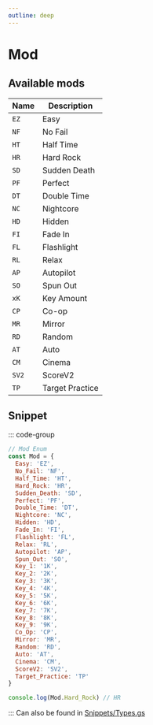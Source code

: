 ```yaml
---
outline: deep
---
```


# Mod

## Available mods

| Name   | Description     |
|--------|-----------------|
| `EZ`   | Easy            |
| `NF`   | No Fail         |
| `HT`   | Half Time       |
| `HR`   | Hard Rock       |
| `SD`   | Sudden Death    |
| `PF`   | Perfect         |
| `DT`   | Double Time     |
| `NC`   | Nightcore       |
| `HD`   | Hidden          |
| `FI`   | Fade In         |
| `FL`   | Flashlight      |
| `RL`   | Relax           |
| `AP`   | Autopilot       |
| `SO`   | Spun Out        |
| `xK`   | Key Amount      |
| `CP`   | Co-op           |
| `MR`   | Mirror          |
| `RD`   | Random          |
| `AT`   | Auto            |
| `CM`   | Cinema          |
| `SV2`  | ScoreV2         |
| `TP`   | Target Practice |

## Snippet

::: code-group

```js [enum.gs]
// Mod Enum
const Mod = {
  Easy: 'EZ',
  No_Fail: 'NF',
  Half_Time: 'HT',
  Hard_Rock: 'HR',
  Sudden_Death: 'SD',
  Perfect: 'PF',
  Double_Time: 'DT',
  Nightcore: 'NC',
  Hidden: 'HD',
  Fade_In: 'FI',
  Flashlight: 'FL',
  Relax: 'RL',
  Autopilot: 'AP',
  Spun_Out: 'SO',
  Key_1: '1K',
  Key_2: '2K',
  Key_3: '3K',
  Key_4: '4K',
  Key_5: '5K',
  Key_6: '6K',
  Key_7: '7K',
  Key_8: '8K',
  Key_9: '9K',
  Co_Op: 'CP',
  Mirror: 'MR',
  Random: 'RD',
  Auto: 'AT',
  Cinema: 'CM',
  ScoreV2: 'SV2',
  Target_Practice: 'TP'
}

console.log(Mod.Hard_Rock) // HR
```

:::
Can also be found in [Snippets/Types.gs](../../../snippets/snippets/types)